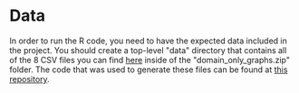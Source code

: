 # Data

In order to run the R code, you need to have the expected data included in the project. You should create a top-level "data" directory that contains all of the 8 CSV files you can find [here](https://drive.google.com/drive/folders/1odjh6_URj1K8rUjA6yI06YoV7yLSN79e?dmr=1&ec=wgc-drive-hero-goto) inside of the "domain_only_graphs.zip" folder. The code that was used to generate these files can be found at [this repository](https://github.com/Chad-Glazier/webgraph-reduction).

